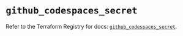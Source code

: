 # `github_codespaces_secret`

Refer to the Terraform Registry for docs: [`github_codespaces_secret`](https://registry.terraform.io/providers/integrations/github/5.45.0/docs/resources/codespaces_secret).
